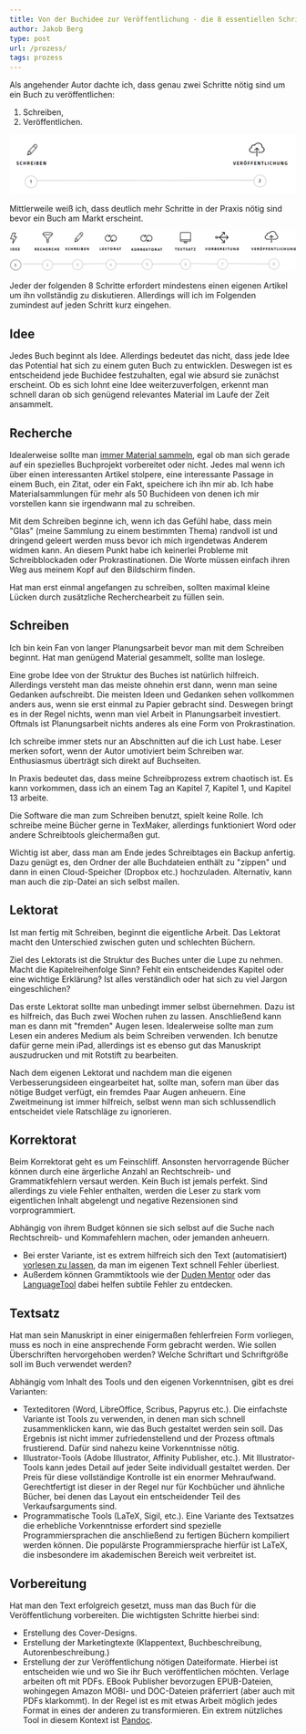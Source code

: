 ```yaml
---
title: Von der Buchidee zur Veröffentlichung - die 8 essentiellen Schritte im Überblick
author: Jakob Berg
type: post
url: /prozess/
tags: prozess
---
```


Als angehender Autor dachte ich, dass genau zwei Schritte nötig sind um ein Buch zu veröffentlichen:

1. Schreiben,
2. Veröffentlichen.

![Buch Prozess](/images/buchweg.png)

Mittlerweile weiß ich, dass deutlich mehr Schritte in der Praxis nötig sind bevor ein Buch am Markt erscheint. 

![Buch Prozess](/images/idee-veroeffentlichung.jpg)

Jeder der folgenden 8 Schritte erfordert mindestens einen eigenen Artikel um ihn vollständig zu diskutieren. Allerdings will ich im Folgenden zumindest auf jeden Schritt kurz eingehen. 


## Idee

Jedes Buch beginnt als Idee. Allerdings bedeutet das nicht, dass jede Idee das Potential hat sich zu einem guten Buch zu entwicklen. Deswegen ist es entscheidend jede Buchidee festzuhalten, egal wie absurd sie zunächst erscheint. Ob es sich lohnt eine Idee weiterzuverfolgen, erkennt man schnell daran ob sich genügend relevantes Material im Laufe der Zeit ansammelt.

## Recherche

Idealerweise sollte man [immer Material sammeln](/produktivitaetssystem), egal ob man sich gerade auf ein spezielles Buchprojekt vorbereitet oder nicht. Jedes mal wenn ich über einen interessanten Artikel stolpere, eine interessante Passage in einem Buch, ein Zitat, oder ein Fakt, speichere ich ihn mir ab. Ich habe Materialsammlungen für mehr als 50 Buchideen von denen ich mir vorstellen kann sie irgendwann mal zu schreiben.

Mit dem Schreiben beginne ich, wenn ich das Gefühl habe, dass mein "Glas" (meine Sammlung zu einem bestimmten Thema) randvoll ist und dringend geleert werden muss bevor ich mich irgendetwas Anderem widmen kann. An diesem Punkt habe ich keinerlei Probleme mit Schreibblockaden oder Prokrastinationen. Die Worte müssen einfach ihren Weg aus meinem Kopf auf den Bildschirm finden.

Hat man erst einmal angefangen zu schreiben, sollten maximal kleine Lücken durch zusätzliche Recherchearbeit zu füllen sein. 

## Schreiben

Ich bin kein Fan von langer Planungsarbeit bevor man mit dem Schreiben beginnt. Hat man genügend Material gesammelt, sollte man loslege. 

Eine grobe Idee von der Struktur des Buches ist natürlich hilfreich. Allerdings versteht man das meiste ohnehin erst dann, wenn man seine Gedanken aufschreibt. Die meisten Ideen und Gedanken sehen vollkommen anders aus, wenn sie erst einmal zu Papier gebracht sind. Deswegen bringt es in der Regel nichts, wenn man viel Arbeit in Planungsarbeit investiert. Oftmals ist Planungsarbeit nichts anderes als eine Form von Prokrastination.

Ich schreibe immer stets nur an Abschnitten auf die ich Lust habe. Leser merken sofort, wenn der Autor umotiviert beim Schreiben war. Enthusiasmus überträgt sich direkt auf Buchseiten.

In Praxis bedeutet das, dass meine Schreibprozess extrem chaotisch ist. Es kann vorkommen, dass ich an einem Tag an Kapitel 7, Kapitel 1, und Kapitel 13 arbeite. 

Die Software die man zum Schreiben benutzt, spielt keine Rolle. Ich schreibe meine Bücher gerne in TexMaker, allerdings funktioniert Word oder andere Schreibtools gleichermaßen gut.

Wichtig ist aber, dass man am Ende jedes Schreibtages ein Backup anfertig. Dazu genügt es, den Ordner der alle Buchdateien enthält zu "zippen" und dann in einen Cloud-Speicher (Dropbox etc.) hochzuladen. Alternativ, kann man auch die zip-Datei an sich selbst mailen.

## Lektorat

Ist man fertig mit Schreiben, beginnt die eigentliche Arbeit. Das Lektorat macht den Unterschied zwischen guten und schlechten Büchern. 

Ziel des Lektorats ist die Struktur des Buches unter die Lupe zu nehmen. Macht die Kapitelreihenfolge Sinn? Fehlt ein entscheidendes Kapitel oder eine wichtige Erklärung? Ist alles verständlich oder hat sich zu viel Jargon eingeschlichen?

Das erste Lektorat sollte man unbedingt immer selbst übernehmen. Dazu ist es hilfreich, das Buch zwei Wochen ruhen zu lassen. Anschließend kann man es dann mit "fremden" Augen lesen. Idealerweise sollte man zum Lesen ein anderes Medium als beim Schreiben verwenden. Ich benutze dafür gerne mein iPad, allerdings ist es ebenso gut das Manuskript auszudrucken und mit Rotstift zu bearbeiten.

Nach dem eigenen Lektorat und nachdem man die eigenen Verbesserungsideen eingearbeitet hat, sollte man, sofern man über das nötige Budget verfügt, ein fremdes Paar Augen anheuern. Eine Zweitmeinung ist immer hilfreich, selbst wenn man sich schlussendlich entscheidet viele Ratschläge zu ignorieren.

## Korrektorat

Beim Korrektorat geht es um Feinschliff. Ansonsten hervorragende Bücher können durch eine ärgerliche Anzahl an Rechtschreib- und Grammatikfehlern versaut werden. Kein Buch ist jemals perfekt. Sind allerdings zu viele Fehler enthalten, werden die Leser zu stark vom eigentlichen Inhalt abgelengt und negative Rezensionen sind vorprogrammiert.

Abhängig von ihrem Budget können sie sich selbst auf die Suche nach Rechtschreib- und Kommafehlern machen, oder jemanden anheuern. 

- Bei erster Variante, ist es extrem hilfreich sich den Text (automatisiert) [vorlesen zu lassen](https://www.naturalreaders.com/), da man im eigenen Text schnell Fehler überliest.
- Außerdem können Grammtiktools wie der [Duden Mentor](https://mentor.duden.de/) oder das [LanguageTool](https://languagetool.org/de/) dabei helfen subtile Fehler zu entdecken.  

## Textsatz

Hat man sein Manuskript in einer einigermaßen fehlerfreien Form vorliegen, muss es noch in eine ansprechende Form gebracht werden. Wie sollen Überschriften hervorgehoben werden? Welche Schriftart und Schriftgröße soll im Buch verwendet werden?

Abhängig vom Inhalt des Tools und den eigenen Vorkenntnisen, gibt es drei Varianten:

- Texteditoren (Word, LibreOffice, Scribus, Papyrus etc.). Die einfachste Variante ist Tools zu verwenden, in denen man sich schnell zusammenklicken kann, wie das Buch gestaltet werden sein soll. Das Ergebnis ist nicht immer zufriedenstellend und der Prozess oftmals frustierend. Dafür sind nahezu keine Vorkenntnisse nötig.
- Illustrator-Tools (Adobe Illustrator, Affinity Publisher, etc.). Mit Illustrator-Tools kann jedes Detail auf jeder Seite individuall gestaltet werden. Der Preis für diese vollständige Kontrolle ist ein enormer Mehraufwand. Gerechtfertigt ist dieser in der Regel nur für Kochbücher und ähnliche Bücher, bei denen das Layout ein entscheidender Teil des Verkaufsarguments sind.
- Programmatische Tools (LaTeX, Sigil, etc.). Eine Variante des Textsatzes die erhebliche Vorkenntnisse erfordert sind spezielle Programmiersprachen die anschließend zu fertigen Büchern kompiliert werden können. Die populärste Programmiersprache hierfür ist LaTeX, die insbesondere im akademischen Bereich weit verbreitet ist.

## Vorbereitung

Hat man den Text erfolgreich gesetzt, muss man das Buch für die Veröffentlichung vorbereiten. Die wichtigsten Schritte hierbei sind:
- Erstellung des Cover-Designs.
- Erstellung der Marketingtexte (Klappentext, Buchbeschreibung, Autorenbeschreibung.)
- Erstellung der zur Veröffentlichung nötigen Dateiformate. Hierbei ist entscheiden wie und wo Sie ihr Buch veröffentlichen möchten. Verlage arbeiten oft mit PDFs. EBook Publisher bevorzugen EPUB-Dateien, wohingegen Amazon MOBI- und DOC-Dateien präferriert (aber auch mit PDFs klarkommt). In der Regel ist es mit etwas Arbeit möglich jedes Format in eines der anderen zu transformieren. Ein extrem nützliches Tool in diesem Kontext ist [Pandoc](https://pandoc.org/). 


